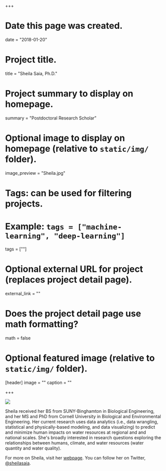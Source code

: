 +++
# Date this page was created.
date = "2018-01-20"

# Project title.
title = "Sheila Saia, Ph.D."

# Project summary to display on homepage.
summary = "Postdoctoral Research Scholar"

# Optional image to display on homepage (relative to `static/img/` folder).
image_preview = "Sheila.jpg"

# Tags: can be used for filtering projects.
# Example: `tags = ["machine-learning", "deep-learning"]`
tags = [""]

# Optional external URL for project (replaces project detail page).
external_link = ""

# Does the project detail page use math formatting?
math = false

# Optional featured image (relative to `static/img/` folder).
[header]
image = ""
caption = ""

+++

![](/img/Sheila.jpg)

Sheila received her BS from SUNY-Binghamton in Biological Engineering, and her MS and PhD from Cornell University in Biological and Environmental Engineering. Her current research uses data analytics (i.e., data wrangling, statistical and physically-based modeling, and data visualizing) to predict and minimize human impacts on water resources at regional and and national scales. She's broadly interested in research questions exploring the relationships between humans, climate, and water resources (water quantity and water quality).

For more on Sheila, visit her [webpage](https://sheilasaia.rbind.io/). You can follow her on Twitter, [@sheilasaia](https://twitter.com/sheilasaia).
